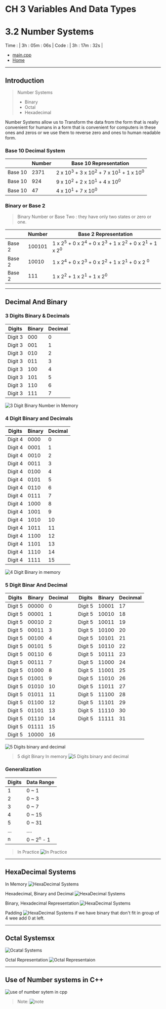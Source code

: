 # CH 3 Variables And Data Types

# 3.2 Number Systems

Time : | 3h : 05m : 06s |
Code : | 3h : 17m : 32s |
* [main.cpp](./main.cpp)
* [Home](/README.md)

---

## Introduction

>Number Systems
>* Binary
>* Octal
>* Hexadecimal

Number Systems allow us to Transform the data from the form that is really convenient for humans in a form that is convenient for computers in these ones and zeros or we use them to reverse zero and ones to human readable form.

### Base 10 Decimal System

||Number|Base 10 Representation|
|-|-|-|
| Base 10 | 2371 |2 x 10<sup>3</sup> + 3 x 10<sup>2</sup> + 7 x 10<sup>1</sup> + 1 x 10<sup>0</sup>|
| Base 10 | 924  |9 x 10<sup>2</sup> + 2 x 10<sup>1</sup> + 4 x 10<sup>0</sup>|
| Base 10 | 47   |4 x 10<sup>1</sup> + 7 x 10<sup>0</sup>|

### Binary or Base 2

>Binary Number or Base Two : they have only two states or zero or one.

||Number|Base 2 Representation|
|-|-|-|
| Base 2 | 100101 |1 x 2<sup>5</sup> + 0 x 2<sup>4</sup> + 0 x 2<sup>3</sup> + 1 x 2<sup>2</sup> + 0 x 2<sup>1</sup> + 1 x 2<sup>0</sup>|
| Base 2 | 10010 |1 x 2<sup>4</sup> + 0 x 2<sup>3</sup> + 0 x 2<sup>2</sup> + 1 x 2<sup>1</sup> + 0 x 2 <sup>0</sup>|
| Base 2 | 111 |1 x 2<sup>2</sup> + 1 x 2<sup>1</sup> + 1 x 2<sup>0</sup>|

---

## Decimal And Binary

### 3 Digits Binary & Decimals

| Digits | Binary | Decimal |
|--------|--------|---------|
| Digit 3 | 000 | 0 |
| Digit 3 | 001 | 1 |
| Digit 3 | 010 | 2 |
| Digit 3 | 011 | 3 |
| Digit 3 | 100 | 4 |
| Digit 3 | 101 | 5 |
| Digit 3 | 110 | 6 |
| Digit 3 | 111 | 7 |

![3 Digit Binary Number in Memory](./img/01-3digit-binary-inmemory.png "3 digits in binary")

### 4 Digit Binary and Decimals

| Digits | Binary | Decimal |
|--------|--------|---------|
| Digit 4 | 0000 | 0 |
| Digit 4 | 0001 | 1 |
| Digit 4 | 0010 | 2 |
| Digit 4 | 0011 | 3 |
| Digit 4 | 0100 | 4 |
| Digit 4 | 0101 | 5 |
| Digit 4 | 0110 | 6 |
| Digit 4 | 0111 | 7 |
| Digit 4 | 1000 | 8 |
| Digit 4 | 1001 | 9 |
| Digit 4 | 1010 | 10 |
| Digit 4 | 1011 | 11 |
| Digit 4 | 1100 | 12 |
| Digit 4 | 1101 | 13 |
| Digit 4 | 1110 | 14 |
| Digit 4 | 1111 | 15 |

![4 Digit Binary in memory](./img/02-4DigitBinaryInMemory.png "4 Digit Binary")

### 5 Digit Binar And Decimal

| Digits  | Binary | Decimal | | Digits  | Binary | Decinmal|
|---------|------- |---------|-|---------|--------|---------|
| Digit 5 | 00000  | 0       | | Digit 5 | 10001  | 17      |
| Digit 5 | 00001  | 1       | | Digit 5 | 10010  | 18      |
| Digit 5 | 00010  | 2       | | Digit 5 | 10011  | 19      |
| Digit 5 | 00011  | 3       | | Digit 5 | 10100  | 20      |
| Digit 5 | 00100  | 4       | | Digit 5 | 10101  | 21      |
| Digit 5 | 00101  | 5       | | Digit 5 | 10110  | 22      |
| Digit 5 | 00110  | 6       | | Digit 5 | 10111  | 23      |
| Digit 5 | 00111  | 7       | | Digit 5 | 11000  | 24      |
| Digit 5 | 01000  | 8       | | Digit 5 | 11001  | 25      |
| Digit 5 | 01001  | 9       | | Digit 5 | 11010  | 26      |
| Digit 5 | 01010  | 10      | | Digit 5 | 11011  | 27      |
| Digit 5 | 01011  | 11      | | Digit 5 | 11100  | 28      |
| Digit 5 | 01100  | 12      | | Digit 5 | 11101  | 29      |
| Digit 5 | 01101  | 13      | | Digit 5 | 11110  | 30      |
| Digit 5 | 01110  | 14      | | Digit 5 | 11111  | 31      |
| Digit 5 | 01111  | 15      | 
| Digit 5 | 10000  | 16      |

![5 Digits binary and decimal](./img/03-5digit_binary%20andDecimal.png "% digit binary")
> 5 digit Binary In memory
![5 Digits binary and decimal](./img/04-5digit%20binaryinmemory.png "% digit binary")

### Generalization

| Digits | Data Range |
|--------|------------|
| 1      | 0 ~ 1      |
| 2      | 0 ~ 3      |
| 3      | 0 ~ 7      |
| 4      | 0 ~ 15     |
| 5      | 0 ~ 31     |
| ...    | ....       |
| n | 0 ~ 2<sup>n</sup> - 1|

> In Practice
![In Practice](./img/05-inPractice.png "In Practic")

---

## HexaDecimal Systems

In Memory
![HexaDecimal Systems](./img/06-HexadecimalSystems.png "Hexa-deciaml")

Hexadecimal, Binary and Decimal
![HexaDecimal Systems](./img/07-hexadecimal.png "Hexa-deciaml")

Binary, Hexadecimal Representation
![HexaDecimal Systems](./img/08-hexBinaryRepresentation.png "Hexa-deciaml")

Padding
![HexaDecimal Systems](./img/09-padding.png "Hexa-deciaml")
if we have binary that don't fit in group of 4 wee add 0 at left.

---

## Octal Systemsx

![Ocatal Systems](./img/10-octalsytrms.png "Octal Systems")

Octal Representation
![Octal Representaion](./img/11-octal.png "Representation")

---

## Use of Number systems in C++

![use of number sytem in cpp](./img/12-useOfNSinCpp.png "Use of Number Systems in Cpp")

>Note:
![note](./img/13-note.png "Notes")
